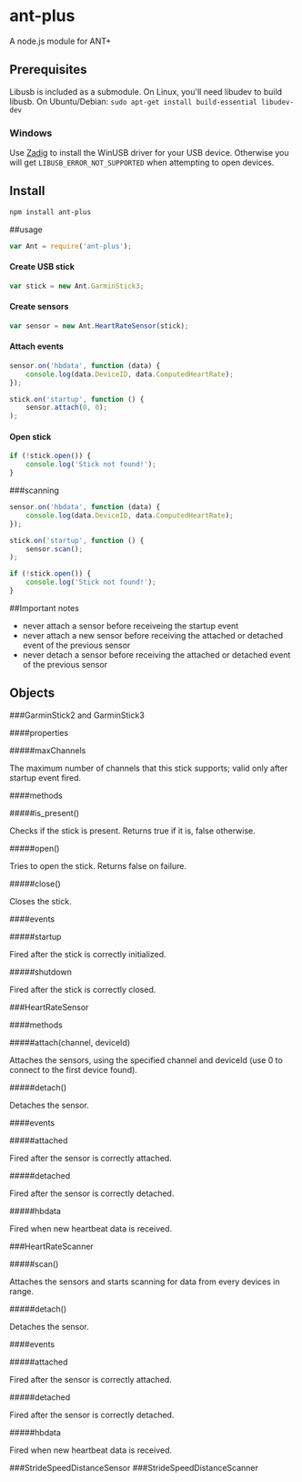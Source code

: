 # ant-plus

A node.js module for ANT+

## Prerequisites

Libusb is included as a submodule. On Linux, you'll need libudev to build libusb. On Ubuntu/Debian: `sudo apt-get install build-essential libudev-dev`

### Windows
Use [Zadig](http://sourceforge.net/projects/libwdi/files/zadig/) to install the WinUSB driver for your USB device. Otherwise you will get `LIBUSB_ERROR_NOT_SUPPORTED` when attempting to open devices.

## Install

```sh
npm install ant-plus
```

##usage

```javascript
var Ant = require('ant-plus');
```
#### Create USB stick

```javascript
var stick = new Ant.GarminStick3;
```

#### Create sensors

```javascript
var sensor = new Ant.HeartRateSensor(stick);
```

#### Attach events

```javascript
sensor.on('hbdata', function (data) {
	console.log(data.DeviceID, data.ComputedHeartRate);
});

stick.on('startup', function () {
	sensor.attach(0, 0);
);
```

#### Open stick

```javascript
if (!stick.open()) {
	console.log('Stick not found!');
}
```

###scanning
```javascript
sensor.on('hbdata', function (data) {
	console.log(data.DeviceID, data.ComputedHeartRate);
});

stick.on('startup', function () {
	sensor.scan();
);

if (!stick.open()) {
	console.log('Stick not found!');
}
```

##Important notes

* never attach a sensor before receiveing the startup event
* never attach a new sensor before receiving the attached or detached event of the previous sensor
* never detach a sensor before receiving the attached or detached event of the previous sensor

## Objects

###GarminStick2 and GarminStick3

####properties

#####maxChannels

The maximum number of channels that this stick supports; valid only after startup event fired.

####methods

#####is_present()

Checks if the stick is present. Returns true if it is, false otherwise.

#####open()

Tries to open the stick. Returns false on failure.

#####close()

Closes the stick.

####events

#####startup

Fired after the stick is correctly initialized.

#####shutdown

Fired after the stick is correctly closed.

###HeartRateSensor

####methods

#####attach(channel, deviceId)

Attaches the sensors, using the specified channel and deviceId (use 0 to connect to the first device found).

#####detach()

Detaches the sensor.

####events

#####attached

Fired after the sensor is correctly attached.

#####detached

Fired after the sensor is correctly detached.

#####hbdata

Fired when new heartbeat data is received.

###HeartRateScanner

#####scan()

Attaches the sensors and starts scanning for data from every devices in range.

#####detach()

Detaches the sensor.

####events

#####attached

Fired after the sensor is correctly attached.

#####detached

Fired after the sensor is correctly detached.

#####hbdata

Fired when new heartbeat data is received.

###StrideSpeedDistanceSensor
###StrideSpeedDistanceScanner
